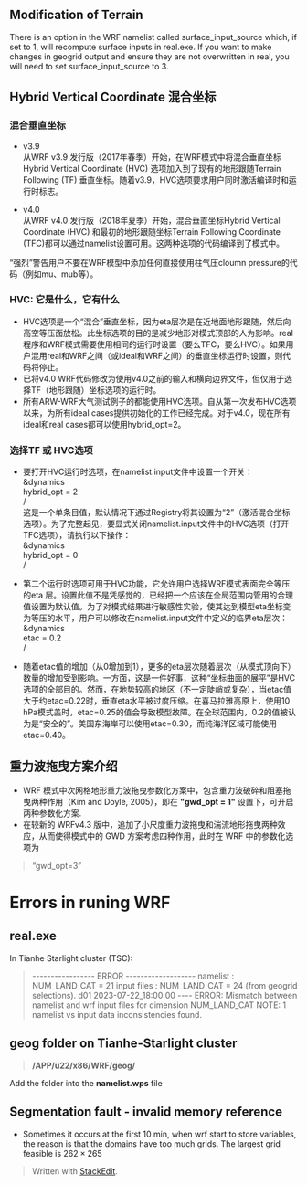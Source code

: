 ## Modification of Terrain
There is an option in the WRF namelist called surface_input_source which, if set to 1, will recompute surface inputs in real.exe. If you want to make changes in geogrid output and ensure they are not overwritten in real, you will need to set surface_input_source to 3.

## Hybrid Vertical Coordinate 混合坐标
### 混合垂直坐标

- v3.9  
从WRF v3.9 发行版（2017年春季）开始，在WRF模式中将混合垂直坐标Hybrid Vertical Coordinate (HVC) 选项加入到了现有的地形跟随Terrain Following (TF) 垂直坐标。随着v3.9，HVC选项要求用户同时激活编译时和运行时标志。

- v4.0  
从WRF v4.0 发行版（2018年夏季）开始，混合垂直坐标Hybrid Vertical Coordinate (HVC) 和最初的地形跟随坐标Terrain Following Coordinate (TFC)都可以通过namelist设置可用。这两种选项的代码编译到了模式中。

“强烈”警告用户不要在WRF模型中添加任何直接使用柱气压cloumn pressure的代码（例如mu、mub等）。

### HVC: 它是什么，它有什么

- HVC选项是一个“混合”垂直坐标，因为eta层次是在近地面地形跟随，然后向高空等压面放松。此坐标选项的目的是减少地形对模式顶部的人为影响。real程序和WRF模式需要使用相同的运行时设置（要么TFC，要么HVC）。如果用户混用real和WRF之间（或ideal和WRF之间）的垂直坐标运行时设置，则代码将停止。  
- 已将v4.0 WRF代码修改为使用v4.0之前的输入和横向边界文件，但仅用于选择TF（地形跟随）坐标选项的运行时。  
- 所有ARW-WRF大气测试例子的都能使用HVC选项。自从第一次发布HVC选项以来，为所有ideal cases提供初始化的工作已经完成。对于v4.0，现在所有ideal和real cases都可以使用hybrid_opt=2。

###   选择TF 或 HVC选项

- 要打开HVC运行时选项，在namelist.input文件中设置一个开关：  
&dynamics  
hybrid_opt = 2  
/  
这是一个单条目值，默认情况下通过Registry将其设置为“2”（激活混合坐标选项）。为了完整起见，要显式关闭namelist.input文件中的HVC选项（打开TFC选项），请执行以下操作：  
&dynamics  
hybrid_opt = 0  
/

- 第二个运行时选项可用于HVC功能，它允许用户选择WRF模式表面完全等压的eta 层。设置此值不是凭感觉的，已经把一个应该在全局范围内管用的合理值设置为默认值。为了对模式结果进行敏感性实验，使其达到模型eta坐标变为等压的水平，用户可以修改在namelist.input文件中定义的临界eta层次：  
&dynamics  
etac = 0.2  
/

- 随着etac值的增加（从0增加到1），更多的eta层次随着层次（从模式顶向下）数量的增加受到影响。一方面，这是一件好事，这种“坐标曲面的展平”是HVC选项的全部目的。然而，在地势较高的地区（不一定陡峭或复杂），当etac值大于约etac=0.22时，垂直eta水平被过度压缩。在喜马拉雅高原上，使用10 hPa模式盖时，etac=0.25的值会导致模型故障。在全球范围内，0.2的值被认为是“安全的”。美国东海岸可以使用etac=0.30，而纯海洋区域可能使用etac=0.40。

## 重力波拖曳方案介绍
- WRF 模式中次网格地形重力波拖曳参数化方案中，包含重力波破碎和阻塞拖曳两种作用（Kim and Doyle, 2005），即在 **"gwd_opt = 1"**  设置下，可开启两种参数化方案.  
- 在较新的 WRFv4.3 版中，追加了小尺度重力波拖曳和湍流地形拖曳两种效应，从而使得模式中的 GWD 方案考虑四种作用，此时在 WRF 中的参数化选项为

> “gwd_opt=3”


# Errors in runing WRF

## real.exe  

In Tianhe Starlight cluster (TSC):

>  ----------------- ERROR -------------------
namelist    : NUM_LAND_CAT =         21
input files : NUM_LAND_CAT =         24 (from geogrid selections).
d01 2023-07-22_18:00:00 ---- ERROR: Mismatch between namelist and wrf input files for dimension NUM_LAND_CAT
NOTE:       1 namelist vs input data inconsistencies found.

## geog folder on Tianhe-Starlight cluster

>  **/APP/u22/x86/WRF/geog/**

Add the  folder into the **namelist.wps** file

## Segmentation fault - invalid memory reference
- Sometimes it occurs at the first 10 min, when wrf start to store variables, the reason is that the domains have too much grids. The largest grid feasible is  $262  \times  265$

> Written with [StackEdit](https://stackedit.io/).
<!--stackedit_data:
eyJoaXN0b3J5IjpbMTAxMDU2MDkzMV19
-->